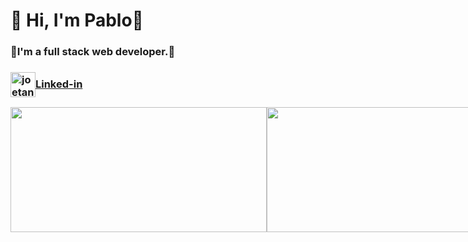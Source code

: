 <h1>🌻 Hi, I'm Pablo🌻 </h1>
<h3>🎈I'm a full stack web developer.🎈</h3>



<h3><a href="https://www.linkedin.com/in/pabloquintana19/" target="blank"><img align="center" src="https://cdn.jsdelivr.net/npm/simple-icons@3.0.1/icons/linkedin.svg" alt="joetancy" height="40" width="40" />Linked-in </a></h3>

<div style="display: flex; flex-direction: row;">
 <img class="img" style="height:200px; width:410px" src="https://github-readme-stats.vercel.app/api?username=wablopilson&show_icons=true&theme=radical" />
 <img class="img" style="height:200px; width:410px" src="https://github-readme-stats.vercel.app/api/top-langs/?username=wablopilson&theme=radical&layout=compact" />
</div>
